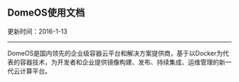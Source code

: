 
## DomeOS使用文档
更新时间：2016-1-13


---



DomeOS是国内领先的企业级容器云平台和解决方案提供商，基于以Docker为代表的容器技术，为开发者和企业提供镜像构建、发布、持续集成、运维管理的新一代云计算平台。
